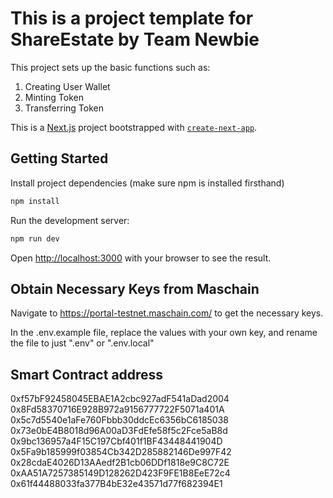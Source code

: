 # This is a project template for ShareEstate by Team Newbie

This project sets up the basic functions such as:

1. Creating User Wallet
2. Minting Token
3. Transferring Token

This is a [Next.js](https://nextjs.org/) project bootstrapped with [`create-next-app`](https://github.com/vercel/next.js/tree/canary/packages/create-next-app).

## Getting Started

Install project dependencies (make sure npm is installed firsthand)

```bash
npm install
```

Run the development server:

```bash
npm run dev
```

Open [http://localhost:3000](http://localhost:3000) with your browser to see the result.

## Obtain Necessary Keys from Maschain

Navigate to https://portal-testnet.maschain.com/ to get the necessary keys.

In the .env.example file, replace the values with your own key, and rename the file to just ".env" or ".env.local"

## Smart Contract address
0xf57bF92458045EBAE1A2cbc927adF541aDad2004
0x8Fd58370716E928B972a9156777722F5071a401A
0x5c7d5540e1aFe760Fbbb30ddcEc6356bC6185038
0x73e0bE4B8018d96A00aD3FdEfe58f5c2Fce5aB8d
0x9bc136957a4F15C197Cbf401f1BF43448441904D
0x5Fa9b185999f03854Cb342D285882146De997F42
0x28cdaE4026D13AAedf2B1cb06DDf1818e9C8C72E
0xAA51A7257385149D128262D423F9FE1B8EeE72c4
0x61f44488033fa377B4bE32e43571d77f682394E1

